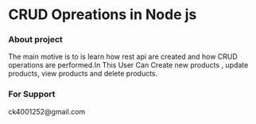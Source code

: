 # CRUD Opreations in Node js 

### About project
<p>The main motive is to is learn how rest api are created and how CRUD operations are performed.In This User Can Create new products , update products, view products and delete products.  </p>

### For Support
<p>ck4001252@gmail.com</p>
